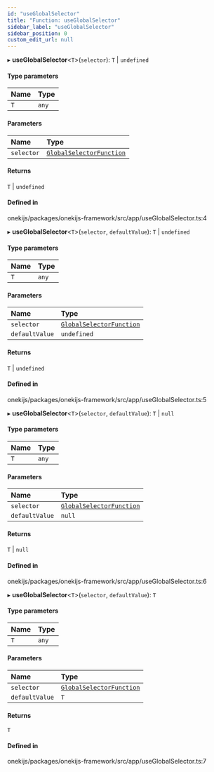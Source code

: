 ```yaml
---
id: "useGlobalSelector"
title: "Function: useGlobalSelector"
sidebar_label: "useGlobalSelector"
sidebar_position: 0
custom_edit_url: null
---
```


▸ **useGlobalSelector**<`T`\>(`selector`): `T` \| `undefined`

#### Type parameters

| Name | Type |
| :------ | :------ |
| `T` | `any` |

#### Parameters

| Name | Type |
| :------ | :------ |
| `selector` | [`GlobalSelectorFunction`](../types/GlobalSelectorFunction.md) |

#### Returns

`T` \| `undefined`

#### Defined in

onekijs/packages/onekijs-framework/src/app/useGlobalSelector.ts:4

▸ **useGlobalSelector**<`T`\>(`selector`, `defaultValue`): `T` \| `undefined`

#### Type parameters

| Name | Type |
| :------ | :------ |
| `T` | `any` |

#### Parameters

| Name | Type |
| :------ | :------ |
| `selector` | [`GlobalSelectorFunction`](../types/GlobalSelectorFunction.md) |
| `defaultValue` | `undefined` |

#### Returns

`T` \| `undefined`

#### Defined in

onekijs/packages/onekijs-framework/src/app/useGlobalSelector.ts:5

▸ **useGlobalSelector**<`T`\>(`selector`, `defaultValue`): `T` \| ``null``

#### Type parameters

| Name | Type |
| :------ | :------ |
| `T` | `any` |

#### Parameters

| Name | Type |
| :------ | :------ |
| `selector` | [`GlobalSelectorFunction`](../types/GlobalSelectorFunction.md) |
| `defaultValue` | ``null`` |

#### Returns

`T` \| ``null``

#### Defined in

onekijs/packages/onekijs-framework/src/app/useGlobalSelector.ts:6

▸ **useGlobalSelector**<`T`\>(`selector`, `defaultValue`): `T`

#### Type parameters

| Name | Type |
| :------ | :------ |
| `T` | `any` |

#### Parameters

| Name | Type |
| :------ | :------ |
| `selector` | [`GlobalSelectorFunction`](../types/GlobalSelectorFunction.md) |
| `defaultValue` | `T` |

#### Returns

`T`

#### Defined in

onekijs/packages/onekijs-framework/src/app/useGlobalSelector.ts:7
